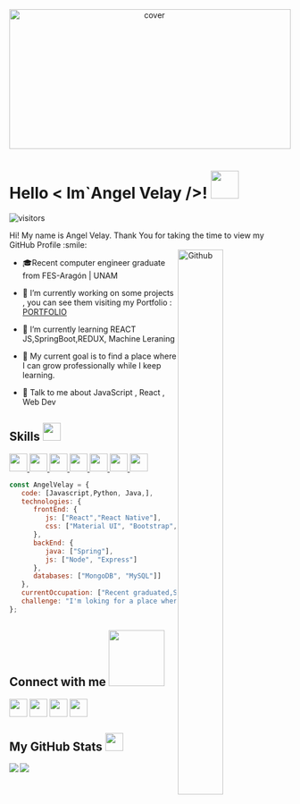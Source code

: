 <div align="center">
<img width="100%" height = "250px" src="https://user-images.githubusercontent.com/26851737/150870935-0e1089c4-d7ee-4694-8f93-cf3d93cc5c91.gif" alt="cover" />
</div>
<h1> Hello < Im`Angel Velay />! <img src = "https://raw.githubusercontent.com/MartinHeinz/MartinHeinz/master/wave.gif" width = 50px> </h1>
<p align='center'>


![visitors](https://visitor-badge.glitch.me/badge?page_id=AngelVelay.AngelVelay)

</p>
<div size='20px'> Hi! My name is Angel Velay. Thank You for taking the time to view my GitHub Profile :smile: 
</div>


<img width="40%" height="50%" align="right" alt="Github" src="https://media4.giphy.com/media/iGpHt2H22k1orjgT9b/giphy.gif?cid=ecf05e47bwqj775wct49o0zfrhxg7jx2572ocvbkcg64lgvn&rid=giphy.gif&ct=g" />


- 🎓Recent computer engineer graduate from FES-Aragón | UNAM 
  
- 🔭 I’m currently working on some projects , you can see them visiting my Portfolio : [PORTFOLIO](https://angel-velay-resume.netlify.app/ "portfolio")

- 🌱 I’m currently learning REACT JS,SpringBoot,REDUX, Machine Leraning

- 👯 My current goal is to find a place where I can grow professionally while I keep learning. 

- 💬 Talk to me about JavaScript , React , Web Dev 

<h2> Skills <img src = "https://media2.giphy.com/media/QssGEmpkyEOhBCb7e1/giphy.gif?cid=ecf05e47a0n3gi1bfqntqmob8g9aid1oyj2wr3ds3mg700bl&rid=giphy.gif" width = 32px> </h2>
<a href= https://github.com/AngelVelay?tab=repositories&q=&type=&language=reactjs&sort= > <img width ='32px' src ='https://raw.githubusercontent.com/rahulbanerjee26/githubAboutMeGenerator/main/icons/reactjs.svg'> </a>
<a href= https://github.com/AngelVelay?tab=repositories&q=&type=&language=javascript&sort= > <img width ='32px' src ='https://raw.githubusercontent.com/rahulbanerjee26/githubAboutMeGenerator/main/icons/javascript.svg'> </a>
<a href= https://github.com/AngelVelay?tab=repositories&q=&type=&language=nodejs&sort= > <img width ='32px' src ='https://raw.githubusercontent.com/rahulbanerjee26/githubAboutMeGenerator/main/icons/nodejs.svg'> </a>
<a href= https://github.com/AngelVelay?tab=repositories&q=&type=&language=java&sort= > <img width ='32px' src ='https://raw.githubusercontent.com/rahulbanerjee26/githubAboutMeGenerator/main/icons/java.svg'> </a>
<a href= https://github.com/AngelVelay?tab=repositories&q=&type=&language=html&sort= > <img width ='32px' src ='https://raw.githubusercontent.com/rahulbanerjee26/githubAboutMeGenerator/main/icons/html.svg'> </a>
<a href= https://github.com/AngelVelay?tab=repositories&q=&type=&language=css&sort= > <img width ='32px' src ='https://raw.githubusercontent.com/rahulbanerjee26/githubAboutMeGenerator/main/icons/css.svg'> </a>
<a href= https://github.com/AngelVelay?tab=repositories&q=&type=&language=python&sort= > <img width ='32px' src ='https://raw.githubusercontent.com/rahulbanerjee26/githubAboutMeGenerator/main/icons/python.svg'> </a>
  
```javascript
const AngelVelay = {
   code: [Javascript,Python, Java,],
   technologies: {
      frontEnd: {
         js: ["React","React Native"],
         css: ["Material UI", "Bootstrap", "Material Design","Styled Components"]
      },
      backEnd: {
         java: ["Spring"],
         js: ["Node", "Express"]
      },
      databases: ["MongoDB", "MySQL"]]
   },
   currentOccupation: ["Recent graduated,Self-taught person"],
   challenge: "I'm loking for a place where I can grow professionally while I keep learning..",
};
```


<h2> Connect with me <img src='https://raw.githubusercontent.com/ShahriarShafin/ShahriarShafin/main/Assets/handshake.gif' width="100px"> </h2>
<a href = 'https://www.linkedin.com/in/angelvelay'> <img width = '32px' align= 'center' paddin='2px' src="https://raw.githubusercontent.com/rahulbanerjee26/githubAboutMeGenerator/main/icons/linked-in-alt.svg"/></a> 
<a href = 'https://www.github.com/AngelVelay'> <img width = '32px' align= 'center' src="https://raw.githubusercontent.com/rahulbanerjee26/githubAboutMeGenerator/main/icons/github.svg"/></a> 
<a href = 'mailto:velayangel@gmail.com'> <img width = '32px' align= 'center' 
src="https://user-images.githubusercontent.com/26851737/150866938-e82a7546-8dd6-4d8c-9305-4e2b2288e4c7.png"/></a> 
<a href = 'https://angel-velay-resume.netlify.app/'> <img width = '32px' align= 'center' 
src="https://user-images.githubusercontent.com/26851737/150866226-f00e4ccd-bb5c-4ff5-8772-cd202d6f77b6.png"/></a> 



<h2> My GitHub Stats <img src='https://media1.giphy.com/media/du3J3cXyzhj75IOgvA/giphy.gif?cid=ecf05e47x2g034i9pzwtzzsd3xgg2w9nr94t4tflbbgo3008&rid=giphy.gif' width='32px'> </h2>

<a href="https://github.com/anuraghazra/github-readme-stats">
<img align="left" src="https://github-readme-stats.vercel.app/api?username=AngelVelay&count_private=true&show_icons=true&theme=default" />
</a>
<a href="https://github.com/anuraghazra/convoychat">
<img align="center" src="https://github-readme-stats.vercel.app/api/top-langs/?username=AngelVelay&theme=default" />
</a>


